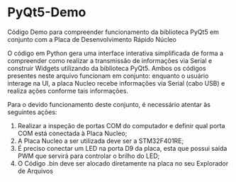 # PyQt5-Demo

Código Demo para compreender funcionamento da biblioteca PyQt5 em conjunto com a Placa de Desenvolvimento Rápido Núcleo

O código em Python gera uma interface interativa simplificada de forma a compreender como realizar a transmissão de informações via Serial e construir Widgets utilizando da biblioteca PyQt5. Ambos os códigos presentes neste arquivo funcionam em conjunto: enquanto o usuário interage na UI, a placa Nucleo recebe informações via Serial (cabo USB) e realiza ações conforme tais informações.

Para o devido funcionamento deste conjunto, é necessário atentar às seguintes ações:

  1. Realizar a inspeção de portas COM do computador e definir qual porta COM está conectada à Placa Nucleo;
  2. A Placa Nucleo a ser utilizada deve ser a STM32F401RE;
  3. É preciso conectar um LED na porta D9 da placa, esta que possui saída PWM que servirá para controlar o brilho do LED;
  4. O Código .bin deve ser alocado diretamente na placa no seu Explorador de Arquivos
